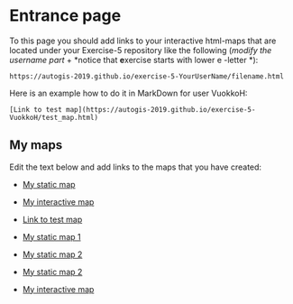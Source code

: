 # Entrance page

To this page you should add links to your interactive html-maps that are located under your Exercise-5 repository like the following (*modify the username part* + *notice that **e**xercise starts with lower e -letter *):

 `https://autogis-2019.github.io/exercise-5-YourUserName/filename.html`

Here is an example how to do it in MarkDown for user VuokkoH:

```
[Link to test map](https://autogis-2019.github.io/exercise-5-VuokkoH/test_map.html)
```

## My maps

Edit the text below and add links to the maps that you have created:

 - [My static map]()
 - [My interactive map]()
 - [Link to test map](https://autogis-2018.github.io/exercise-5-VuokkoH/test_map.html)

- [My static map 1](https://autogis-2020.github.io/exercise-5-NicoOrdax/DistToSchools.png)
- [My static map 2](https://autogis-2020.github.io/exercise-5-NicoOrdax/PrimaryVsSecondarySchools.png)
- [My static map 2](https://autogis-2020.github.io/exercise-5-NicoOrdax/DistToSpecialSchools.png)
- [My interactive map](https://autogis-2020.github.io/exercise-5-NicoOrdax/InteractiveMap.html)